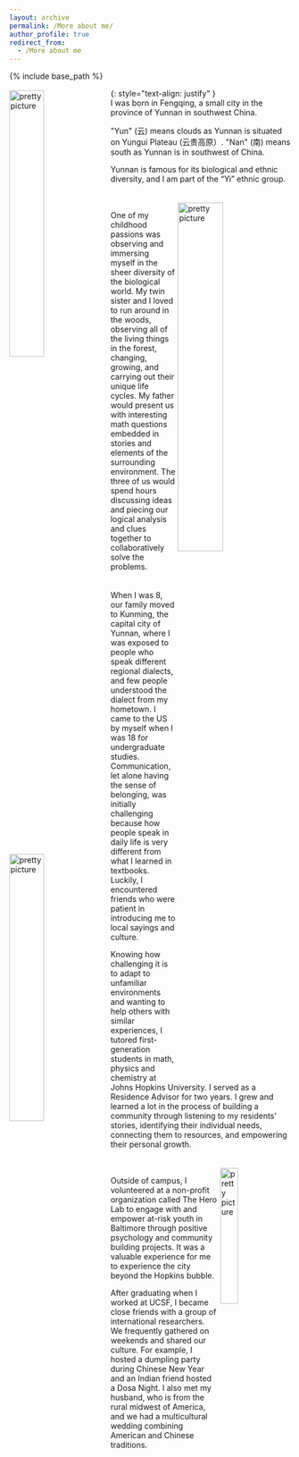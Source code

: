 ```yaml
---
layout: archive
permalink: /More about me/
author_profile: true
redirect_from:
  - /More about me
---
```


<head>
<style>
a.rec:link {
  color: #003CA4;
  background-color: transparent;
  text-decoration: underline;
  font-weight:bold;
}
a.rec:visited {
  color: #003CA4;
  background-color: transparent;
  text-decoration: underline;
  font-weight:bold;
}
</style>
</head>

{% include base_path %}

{: style="text-align: justify" }
<img src="https://jojozyang.github.io/zhuonan-jojo-yang.github.io/images/Yunnan.jpg" alt="pretty picture" width="35%" style="padding-right: 1%; padding-top: 0.5%; float: left;">
<br /> 
I was born in Fengqing, a small city in the province of Yunnan in southwest China. 

"Yun" (云) means clouds as Yunnan is situated on Yungui Plateau (云贵高原）. "Nan" (南) means south as Yunnan is in southwest of China. 

Yunnan is famous for its biological and ethnic diversity, and I am part of the “Yi” ethnic group.
<br /> 

<br /> 
<img src="https://jojozyang.github.io/zhuonan-jojo-yang.github.io/images/woods_learn.JPG" alt="pretty picture" width="40%" style="padding-left: 1%; padding-top: 0.5%; float: right;">
<br /> 
One of my childhood passions was observing and immersing myself in the sheer diversity of the biological world. My twin sister and I loved to run around in the woods, observing all of the living things in the forest, changing, growing, and carrying out their unique life cycles. My father would present us with interesting math questions embedded in stories and elements of the surrounding environment. The three of us would spend hours discussing ideas and piecing our logical analysis and clues together to collaboratively solve the problems.

<br /> 
<br /> 
<img src="https://jojozyang.github.io/zhuonan-jojo-yang.github.io/images/ra.jpg" alt="pretty picture" width="35%" style="padding-right: 1%; padding-top: 0.5%; float: left;">
<br /> 
When I was 8, our family moved to Kunming, the capital city of Yunnan, where I was exposed to people who speak different regional dialects, and few people understood the dialect from my hometown. I came to the US by myself when I was 18 for undergraduate studies. Communication, let alone having the sense of belonging, was initially challenging because how people speak in daily life is very different from what I learned in textbooks. Luckily, I encountered friends who were patient in introducing me to local sayings and culture. 

Knowing how challenging it is to adapt to unfamiliar environments and wanting to help others with similar experiences, I tutored first-generation students in math, physics and chemistry at Johns Hopkins University. I served as a Residence Advisor for two years. I grew and learned a lot in the process of building a community through listening to my residents’ stories, identifying their individual needs, connecting them to resources, and empowering their personal growth.

<br /> 
<img src="https://jojozyang.github.io/zhuonan-jojo-yang.github.io/images/Baltimore.jpg" alt="pretty picture" width="25%" style="padding-left: 1%; padding-top: 0.5%; float: right;">
<br /> 
Outside of campus, I volunteered at a non-profit organization called The Hero Lab to engage with and empower at-risk youth in Baltimore through positive psychology and community building projects. It was a valuable experience for me to experience the city beyond the Hopkins bubble. 

After graduating when I worked at UCSF, I became close friends with a group of international researchers. We frequently gathered on weekends and shared our culture. For example, I hosted a dumpling party during Chinese New Year and an Indian friend hosted a Dosa Night. I also met my husband, who is from the rural midwest of America, and we had a multicultural wedding combining American and Chinese traditions. 

